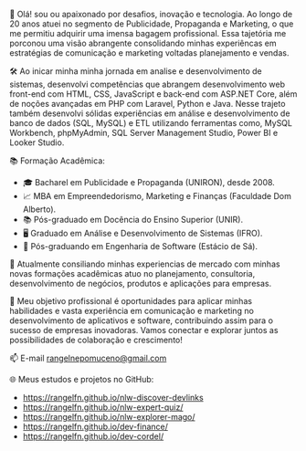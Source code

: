 👋 Olá! sou ou apaixonado por desafios, inovação e tecnologia. Ao longo de 20 anos atuei no segmento de Publicidade, Propaganda e Marketing, o que me permitiu adquirir uma imensa bagagem profissional.  Essa tajetória me porconou uma visão abrangente consolidando minhas experiêncas em estratégias de comunicação e marketing voltadas planejamento e vendas. 

🛠️ Ao inicar minha minha jornada em analise e desenvolvimento de sistemas, desenvolvi competências que abrangem desenvolvimento web front-end com HTML, CSS, JavaScript e back-end com ASP.NET Core, além de noções avançadas em PHP com Laravel, Python e Java. Nesse trajeto também desenvolvi sólidas experiências em análise e desenvolvimento de banco de dados (SQL, MySQL) e ETL utilizando ferramentas como, MySQL Workbench, phpMyAdmin, SQL Server Management Studio, Power BI e Looker Studio.

📚 Formação Acadêmica:
- 🎓 Bacharel em Publicidade e Propaganda (UNIRON), desde 2008.
- 📈 MBA em Empreendedorismo, Marketing e Finanças (Faculdade Dom Alberto).
- 📚 Pós-graduado em Docência do Ensino Superior (UNIR).
- 🖥️ Graduado em Análise e Desenvolvimento de Sistemas (IFRO).
- 🚀 Pós-graduando em Engenharia de Software (Estácio de Sá).

🎨 Atualmente consiliando minhas experiencias de mercado com minhas novas formações acadêmicas atuo no planejamento, consultoria, desenvolvimento de negócios, produtos e aplicações para empresas.

🎯 Meu objetivo profissional é oportunidades para aplicar minhas habilidades e vasta experiência em comunicação e marketing no desenvolvimento de aplicativos e software, contribuindo assim para o sucesso de empresas inovadoras. Vamos conectar e explorar juntos as possibilidades de colaboração e crescimento!

📫 E-mail rangelnepomuceno@gmail.com

🌐 Meus estudos e projetos no GitHub:
- https://rangelfn.github.io/nlw-discover-devlinks
- https://rangelfn.github.io/nlw-expert-quiz/
- https://rangelfn.github.io/nlw-explorer-mago/
- https://rangelfn.github.io/dev-finance/
- https://rangelfn.github.io/dev-cordel/
<!---
rangelfn/rangelfn is a ✨ special ✨ repository because its `README.md` (this file) appears on your GitHub profile.
You can click the Preview link to take a look at your changes.
--->
